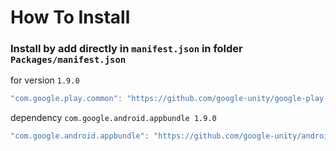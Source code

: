 # How To Install

### Install by add directly in `manifest.json` in folder `Packages/manifest.json`



for version `1.9.0`
```csharp
"com.google.play.common": "https://github.com/google-unity/google-play-common.git#1.9.0",
```


dependency `com.google.android.appbundle 1.9.0`
```cs
"com.google.android.appbundle": "https://github.com/google-unity/android-app-bundle.git#1.9.0",
```
